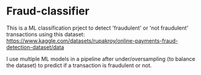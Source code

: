 # Fraud-classifier
This is a ML classification prject to detect 'fraudulent' or 'not fraudulent' transactions using this dataset: https://www.kaggle.com/datasets/rupakroy/online-payments-fraud-detection-dataset/data

I use multiple ML models in a pipeline after under/oversampling (to balance the dataset) to predict if a transaction is fraudulent or not.

